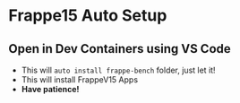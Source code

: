 # Frappe15 Auto Setup

## Open in Dev Containers using VS Code
- This will `auto install frappe-bench` folder, just let it!
- This will install FrappeV15 Apps
- **Have patience!**